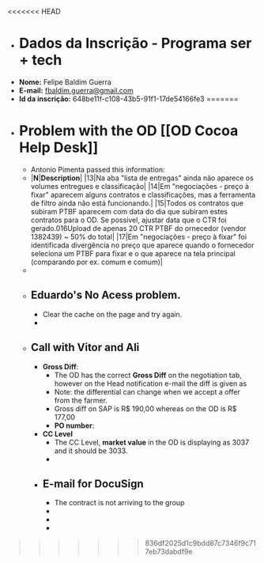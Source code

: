 <<<<<<< HEAD
- # Dados da Inscrição - Programa ser + tech
- **Nome:** Felipe Baldim Guerra
- **E-mail:** fbaldim.guerra@gmail.com
- **Id da inscrição:** 648be11f-c108-43b5-91f1-17de54166fe3
=======
- # Problem with the OD [[OD Cocoa Help Desk]]
	- Antonio Pimenta passed this information:
	- |**N**|**Description**|
	  |13|Na aba "lista de entregas" ainda não aparece os volumes entregues e classificação|
	  |14|Em "negociações - preço à fixar" aparecem alguns contratos e classificações, mas a ferramenta de filtro ainda não está funcionando.|
	  |15|Todos os contratos que subiram PTBF aparecem com data do dia que subiram estes contratos para o OD. Se possível, ajustar data que o CTR foi gerado.016Upload de apenas 20 CTR PTBF do ornecedor (vendor 1382439) ~ 50% do total|
	  |17|Em "negociações - preço à fixar" foi identificada divergência no preço que aparece quando o fornecedor seleciona um PTBF para fixar e o que aparece na tela principal (comparando por ex. comum e comum)|
	-
	- ## Eduardo's No Acess problem.
		- Clear the cache on the page and try again.
		-
	- ## Call with Vitor and Ali
		- **Gross Diff**:
			- The OD has the correct **Gross Diff** on the negotiation tab, however on the Head notification e-mail the diff is given as
			- Note: the differential can change when we accept a offer from the farmer.
			- Gross diff on SAP is R$ 190,00 whereas on the OD is R$ 177,00
			- **PO number**:
		- **CC Level**
			- The CC Level, **market value** in the OD is displaying as 3037 and it should be 3033.
			-
		- ## E-mail for DocuSign
			- The contract is not arriving to the group
			-
			-
			-
>>>>>>> 836df2025d1c9bdd87c7346f9c717eb73dabdf9e
